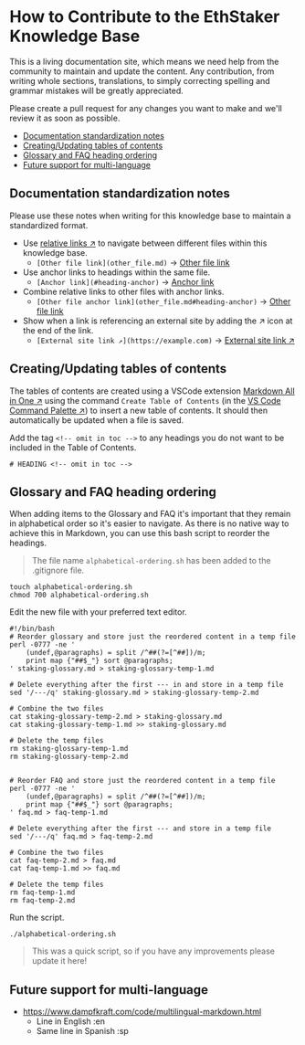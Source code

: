 # How to Contribute to the EthStaker Knowledge Base <!-- omit in toc -->

This is a living documentation site, which means we need help from the community to maintain and update the content. Any contribution, from writing whole sections, translations, to simply correcting spelling and grammar mistakes will be greatly appreciated.

Please create a pull request for any changes you want to make and we'll review it as soon as possible.

- [Documentation standardization notes](#documentation-standardization-notes)
- [Creating/Updating tables of contents](#creatingupdating-tables-of-contents)
- [Glossary and FAQ heading ordering](#glossary-and-faq-heading-ordering)
- [Future support for multi-language](#future-support-for-multi-language)

## Documentation standardization notes

Please use these notes when writing for this knowledge base to maintain a standardized format.

- Use [relative links ↗](https://github.blog/2013-01-31-relative-links-in-markup-files/) to navigate between different files within this knowledge base.
  - `[Other file link](other_file.md)` → [Other file link](how-to-contribute.md)
- Use anchor links to headings within the same file.
  - `[Anchor link](#heading-anchor)` → [Anchor link](#documentation-standardization-notes)
- Combine relative links to other files with anchor links.
  - `[Other file anchor link](other_file.md#heading-anchor)` → [Other file link](how-to-contribute.md#documentation-standardization-notes)
- Show when a link is referencing an external site by adding the ↗ icon at the end of the link.
  - `[External site link ↗](https://example.com)` → [External site link ↗](https://example.com)

## Creating/Updating tables of contents

The tables of contents are created using a VSCode extension [Markdown All in One ↗](https://marketplace.visualstudio.com/items?itemName=yzhang.markdown-all-in-one) using the command `Create Table of Contents` (in the [VS Code Command Palette ↗](https://code.visualstudio.com/docs/getstarted/userinterface#_command-palette)) to insert a new table of contents. It should then automatically be updated when a file is saved.

Add the tag `<!-- omit in toc -->` to any headings you do not want to be included in the Table of Contents.

```
# HEADING <!-- omit in toc -->
```

## Glossary and FAQ heading ordering

When adding items to the Glossary and FAQ it's important that they remain in alphabetical order so it's easier to navigate. As there is no native way to achieve this in Markdown, you can use this bash script to reorder the headings.

> The file name `alphabetical-ordering.sh` has been added to the .gitignore file.

```
touch alphabetical-ordering.sh
chmod 700 alphabetical-ordering.sh
```

Edit the new file with your preferred text editor.

```
#!/bin/bash
# Reorder glossary and store just the reordered content in a temp file
perl -0777 -ne '
    (undef,@paragraphs) = split /^##(?=[^##])/m;
    print map {"##$_"} sort @paragraphs;
' staking-glossary.md > staking-glossary-temp-1.md

# Delete everything after the first --- in and store in a temp file
sed '/---/q' staking-glossary.md > staking-glossary-temp-2.md

# Combine the two files
cat staking-glossary-temp-2.md > staking-glossary.md
cat staking-glossary-temp-1.md >> staking-glossary.md

# Delete the temp files
rm staking-glossary-temp-1.md
rm staking-glossary-temp-2.md


# Reorder FAQ and store just the reordered content in a temp file
perl -0777 -ne '
    (undef,@paragraphs) = split /^##(?=[^##])/m;
    print map {"##$_"} sort @paragraphs;
' faq.md > faq-temp-1.md

# Delete everything after the first --- and store in a temp file
sed '/---/q' faq.md > faq-temp-2.md

# Combine the two files
cat faq-temp-2.md > faq.md
cat faq-temp-1.md >> faq.md

# Delete the temp files
rm faq-temp-1.md
rm faq-temp-2.md
```

Run the script.

```
./alphabetical-ordering.sh
```

> This was a quick script, so if you have any improvements please update it here!

## Future support for multi-language

- https://www.dampfkraft.com/code/multilingual-markdown.html
  - Line in English :en
  - Same line in Spanish :sp
